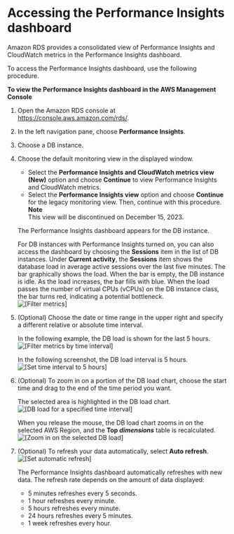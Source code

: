 # Accessing the Performance Insights dashboard<a name="USER_PerfInsights.UsingDashboard.Opening"></a>

Amazon RDS provides a consolidated view of Performance Insights and CloudWatch metrics in the Performance Insights dashboard\.

To access the Performance Insights dashboard, use the following procedure\.

**To view the Performance Insights dashboard in the AWS Management Console**

1. Open the Amazon RDS console at [https://console\.aws\.amazon\.com/rds/](https://console.aws.amazon.com/rds/)\.

1. In the left navigation pane, choose **Performance Insights**\.

1. Choose a DB instance\. 

1. Choose the default monitoring view in the displayed window\.
   + Select the **Performance Insights and CloudWatch metrics view \(New\)** option and choose **Continue** to view Performance Insights and CloudWatch metrics\.
   + Select the **Performance Insights view** option and choose **Continue** for the legacy monitoring view\. Then, continue with this procedure\.
**Note**  
This view will be discontinued on December 15, 2023\.

   The Performance Insights dashboard appears for the DB instance\.

   For DB instances with Performance Insights turned on, you can also access the dashboard by choosing the **Sessions** item in the list of DB instances\. Under **Current activity**, the **Sessions** item shows the database load in average active sessions over the last five minutes\. The bar graphically shows the load\. When the bar is empty, the DB instance is idle\. As the load increases, the bar fills with blue\. When the load passes the number of virtual CPUs \(vCPUs\) on the DB instance class, the bar turns red, indicating a potential bottleneck\.  
![\[Filter metrics\]](http://docs.aws.amazon.com/AmazonRDS/latest/UserGuide/./images/perf_insights_0a.png)

1. \(Optional\) Choose the date or time range in the upper right and specify a different relative or absolute time interval\.

   In the following example, the DB load is shown for the last 5 hours\.  
![\[Filter metrics by time interval\]](http://docs.aws.amazon.com/AmazonRDS/latest/UserGuide/./images/perf_insights_0c.png)

   In the following screenshot, the DB load interval is 5 hours\.  
![\[Set time interval to 5 hours\]](http://docs.aws.amazon.com/AmazonRDS/latest/UserGuide/./images/perf_insights_1.png)

1. \(Optional\) To zoom in on a portion of the DB load chart, choose the start time and drag to the end of the time period you want\. 

   The selected area is highlighted in the DB load chart\.  
![\[DB load for a specified time interval\]](http://docs.aws.amazon.com/AmazonRDS/latest/UserGuide/./images/perf_insights_zoom_in.png)

   When you release the mouse, the DB load chart zooms in on the selected AWS Region, and the **Top *dimensions*** table is recalculated\.  
![\[Zoom in on the selected DB load\]](http://docs.aws.amazon.com/AmazonRDS/latest/UserGuide/./images/perf_insights_zoom_in_b.png)

1. \(Optional\) To refresh your data automatically, select **Auto refresh**\.  
![\[Set automatic refresh\]](http://docs.aws.amazon.com/AmazonRDS/latest/UserGuide/./images/perf_insights_1b.png)

   The Performance Insights dashboard automatically refreshes with new data\. The refresh rate depends on the amount of data displayed: 
   + 5 minutes refreshes every 5 seconds\.
   + 1 hour refreshes every minute\.
   + 5 hours refreshes every minute\.
   + 24 hours refreshes every 5 minutes\.
   + 1 week refreshes every hour\.
